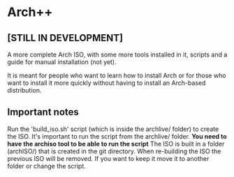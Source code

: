# Arch++
## [STILL IN DEVELOPMENT]

A more complete Arch ISO, with some more tools installed in it, scripts and a guide for manual installation (not yet).

It is meant for people who want to learn how to install Arch or for those who want to install it more quickly without having to install an Arch-based distribution.

## Important notes
Run the 'build_iso.sh' script (which is inside the archlive/ folder) to create the ISO. It's important to run the script from the archlive/ folder. **You need to have the archiso tool to be able to run the script**
The ISO is built in a folder (archISO/) that is created in the git directory.
When re-building the ISO the previous ISO will be removed. If you want to keep it move it to another folder or change the script.
